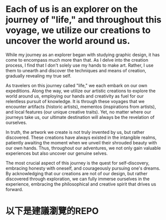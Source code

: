 # Each of us is an explorer on the journey of "life," and throughout this voyage, we utilize our creations to uncover the world around us.

While my journey as an explorer began with studying graphic design, it has come to encompass much more than that. As I delve into the creation process, I find that I don't solely use my hands to make art. Rather, I use them to unearth and discover the techniques and means of creation, gradually revealing my true self.

As travelers on this journey called "life," we each embark on our own expeditions. Along the way, we utilize our artistic creations to explore the world around us, employing our hands and creativity as fuel for our relentless pursuit of knowledge. It is through these voyages that we encounter artifacts (historic artists), mementos (inspirations from artists), and local features (our unique creative traits). Yet, no matter where our journeys take us, our ultimate destination will always be the revelation of ourselves.

In truth, the artwork we create is not truly invented by us, but rather discovered. These creations have always existed in the intangible realms, patiently awaiting the moment when we unveil their shrouded beauty with our own hands. Thus, throughout our adventures, we not only gain valuable experiences but also uncover our genuine selves.

The most crucial aspect of this journey is the quest for self-discovery, embracing honesty with oneself, and courageously pursuing one's dreams. By acknowledging that our creations are not of our design, but rather discovered through exploration, we can fully immerse ourselves in the experience, embracing the philosophical and creative spirit that drives us forward.

# 以下是建議瀏覽的REPO
